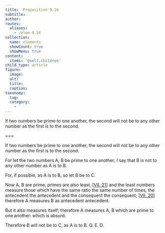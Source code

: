 ```yaml
---
title:  Proposition 9.16
subtitle: 
author:
routes:
  aliases:
    - /elem.9.16
collection:
  name: elements
  showCount: true
  showMenu: true
content:
  items: '@self.children'
child_type: article
figure:
  image:
  alt:
  title:
  caption:
taxonomy:
  tag:
  category:
    - 
---
```


<p>
       <hi rend="ital">If two numbers be prime to one another, the second will not be to any other number as the first is to the second.</hi>
      </p>

===

<p>
       <span class="ital">If two numbers be prime to one another, the second will not be to any other number as the first is to the second.</span>
      </p>

<p>For let the two numbers <span class="ital">A</span>, <span class="ital">B</span> be prime to one another; I say that <span class="ital">B</span> is not to any other number as <span class="ital">A</span> is to <span class="ital">B</span>. 
      </p>

<p>For, if possible, as <span class="ital">A</span> is to <span class="ital">B</span>, so let <span class="ital">B</span> be to <span class="ital">C</span>. </p>

<p>Now <span class="ital">A</span>, <span class="ital">B</span> are prime, primes are also least, [<a href="/elem.7.21">VII. 21</a>] and the least numbers measure those which have the same ratio the same number of times, the antecedent the antecedent and the consequent the consequent; [<a href="/elem.7.20">VII. 20</a>] therefore <span class="ital">A</span> measures <span class="ital">B</span> as antecedent antecedent. </p>

<p>But it also measures itself; therefore <span class="ital">A</span> measures <span class="ital">A</span>, <span class="ital">B</span> which are prime to one another: which is absurd. </p>

<p>Therefore <span class="ital">B</span> will not be to <span class="ital">C</span>, as <span class="ital">A</span> is to <span class="ital">B</span>. Q. E. D.</p>
